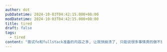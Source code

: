 ```yaml
---
author: dot
pubDatetime: 2024-10-03T04:42:15.000+08:00
modDatetime: 2024-10-03T04:42:15.000+08:00
title: tired
draft: false
tags:
  - tired
content: "面试fe和fullstack准备的内容之多, 让我快崩溃了, 只能说很多事情真的做不到, 尤其是过去没有足够的经验, 用再多个工具和精力也无法做到, 累了, 而且抱佛脚这种行为基本都短期记忆, 长期来说, 无价值可言🤮"
---
```

